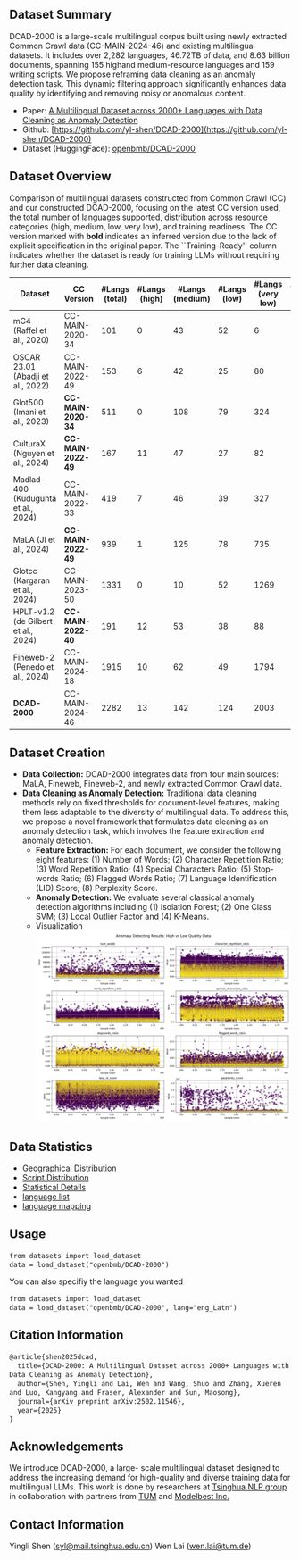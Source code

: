 ## Dataset Summary
DCAD-2000 is a large-scale multilingual corpus built using
newly extracted Common Crawl data (CC-MAIN-2024-46) and existing multilingual datasets. It includes over 2,282 languages, 46.72TB of data, and 8.63 billion documents, spanning 155 highand medium-resource languages and 159 writing scripts. We propose reframing data cleaning as an anomaly detection task. This dynamic filtering approach significantly enhances data quality by identifying and removing noisy or anomalous content.

+ Paper: [A Multilingual Dataset across 2000+ Languages with Data Cleaning as Anomaly Detection](https://www.arxiv.org/abs/2502.11546)
+ Github: [https://github.com/yl-shen/DCAD-2000](https://github.com/yl-shen/DCAD-2000)
+ Dataset (HuggingFace): [openbmb/DCAD-2000](https://huggingface.co/datasets/openbmb/DCAD-2000)

## Dataset Overview
Comparison of multilingual datasets constructed from Common Crawl (CC) and our constructed DCAD-2000, focusing on the latest CC version used, the total number of languages supported, distribution across resource categories (high, medium, low, very low), and training readiness. The CC version marked with **bold** indicates an inferred version due to the lack of explicit specification in the original paper. The ``Training-Ready'' column indicates whether the dataset is ready for training LLMs without requiring further data cleaning.


| **Dataset**               | **CC Version**     | **#Langs (total)** | **#Langs (high)** | **#Langs (medium)** | **#Langs (low)** | **#Langs (very low)** | **Training-Ready** |
|---------------------------|--------------------|--------------------|-------------------|---------------------|------------------|-----------------------|--------------------|
| mC4 (Raffel et al., 2020)  | CC-MAIN-2020-34    | 101                | 0                 | 43                  | 52               | 6                     | ✘                  |
| OSCAR 23.01 (Abadji et al., 2022) | CC-MAIN-2022-49    | 153                | 6                 | 42                  | 25               | 80                    | ✘                  |
| Glot500 (Imani et al., 2023) | **CC-MAIN-2020-34** | 511                | 0                 | 108                 | 79               | 324                   | ✘                  |
| CulturaX (Nguyen et al., 2024) | **CC-MAIN-2022-49** | 167                | 11                | 47                  | 27               | 82                    | ✘                  |
| Madlad-400 (Kudugunta et al., 2024) | CC-MAIN-2022-33    | 419                | 7                 | 46                  | 39               | 327                   | ✘                  |
| MaLA (Ji et al., 2024)         | **CC-MAIN-2022-49** | 939                | 1                 | 125                 | 78               | 735                   | ✘                  |
| Glotcc (Kargaran et al., 2024) | CC-MAIN-2023-50    | 1331               | 0                 | 10                  | 52               | 1269                  | ✘                  |
| HPLT-v1.2 (de Gilbert et al., 2024) | **CC-MAIN-2022-40** | 191                | 12                | 53                  | 38               | 88                    | ✘                  |
| Fineweb-2 (Penedo et al., 2024) | CC-MAIN-2024-18    | 1915               | 10                | 62                  | 49               | 1794                  | ✘                  |
| **DCAD-2000**             | CC-MAIN-2024-46    | 2282               | 13                | 142                 | 124              | 2003                  | ✓                  |

## Dataset Creation
+ **Data Collection:** DCAD-2000 integrates data from four main sources: MaLA, Fineweb, Fineweb-2, and newly extracted Common Crawl data.
+ **Data Cleaning as Anomaly Detection:** Traditional data cleaning methods rely on fixed thresholds for document-level features, making them less adaptable to the diversity of multilingual data. To address this, we propose a novel framework that formulates data cleaning as an anomaly detection task, which involves the feature extraction and anomaly detection.
    - **Feature Extraction:** For each document, we consider the following eight features: (1) Number of Words; (2) Character Repetition Ratio; (3) Word Repetition Ratio; (4) Special Characters Ratio; (5) Stop- words Ratio; (6) Flagged Words Ratio; (7) Language Identification (LID) Score; (8) Perplexity Score.
    - **Anomaly Detection:** We evaluate several classical anomaly detection algorithms including (1) Isolation Forest; (2) One Class SVM; (3) Local Outlier Factor and (4) K-Means.
    - Visualization<br>
    ![ad_overview](https://raw.githubusercontent.com/yl-shen/DCAD-2000/main/images/ad_visual.png)

## Data Statistics
+ [Geographical Distribution](https://github.com/yl-shen/DCAD-2000/blob/master/statistics/geo_group.tsv)
+ [Script Distribution](https://github.com/yl-shen/DCAD-2000/blob/master/statistics/script_group_detail.tsv)
+ [Statistical Details](https://github.com/yl-shen/DCAD-2000/blob/master/statistics/statistic_detail.tsv)
+ [language list](https://github.com/yl-shen/DCAD-2000/blob/master/statistics/statistic_lang_num.tsv)
+ [language mapping](https://github.com/yl-shen/DCAD-2000/blob/master/lang_mapping/all_mapping.csv)

## Usage
```
from datasets import load_dataset
data = load_dataset("openbmb/DCAD-2000")
```
You can also specifiy the language you wanted
```
from datasets import load_dataset
data = load_dataset("openbmb/DCAD-2000", lang="eng_Latn")
```


## Citation Information
```
@article{shen2025dcad,
  title={DCAD-2000: A Multilingual Dataset across 2000+ Languages with Data Cleaning as Anomaly Detection},
  author={Shen, Yingli and Lai, Wen and Wang, Shuo and Zhang, Xueren and Luo, Kangyang and Fraser, Alexander and Sun, Maosong},
  journal={arXiv preprint arXiv:2502.11546},
  year={2025}
}
```

## Acknowledgements
We introduce DCAD-2000, a large- scale multilingual dataset designed to address the increasing demand for high-quality and diverse training data for multilingual LLMs.
This work is done by researchers at [Tsinghua NLP group](https://huggingface.co/thunlp) in collaboration with partners from [TUM](https://wenlai-lavine.github.io/) and [Modelbest Inc.](https://huggingface.co/openbmb) 

## Contact Information
Yingli Shen (syl@mail.tsinghua.edu.cn)
Wen Lai (wen.lai@tum.de)